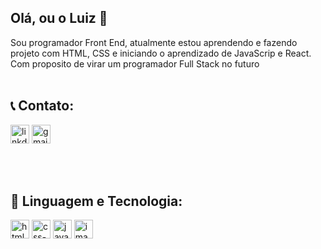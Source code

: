 ## Olá, ou o Luiz 👋

Sou programador Front End, atualmente estou aprendendo e fazendo projeto com HTML, CSS e iniciando o aprendizado de JavaScrip e React. Com proposito de virar um programador Full Stack no futuro
<br>
<br>
## :telephone_receiver: Contato:

<a href="https://www.linkedin.com/in/luiz-felipe-bonfim-zonetti-520108351" target="_blank"><img width="30px" height="30px" alt="linkdin-image" src="https://github.com/user-attachments/assets/c075130f-3aa4-4905-920a-d8b973c3acf3" /></a>
<a href="mailto:luizfelipezonetti@gmail.com">
  <img width="30px" height="30px" alt="gmail" src="https://github.com/user-attachments/assets/b3c02f2c-d848-4685-b5a2-5cdcb97fdc10" />
</a>

<br>
<br>

## :wrench: Linguagem e Tecnologia:
<a><img width="30px" height="30px" alt="html-image" src="https://github.com/user-attachments/assets/37e64dfa-a175-4820-9f93-3a4ec2cfe5be" /></a>
<a><img width="30px" height="30px" alt="css-image" src="https://github.com/user-attachments/assets/9f957cc3-cc44-4a9c-a609-06a85e7ae0a4" /></a>
<a><img width="30px" height="30px" alt="javascrip-image" src="https://github.com/user-attachments/assets/526b2d1b-8ef6-4550-8144-3d26feac4174" /></a>
<a><img width="30px" height="30px" alt="image" src="https://github.com/user-attachments/assets/414b5bc1-9838-473e-950d-8910a69df4e8" /></a>
